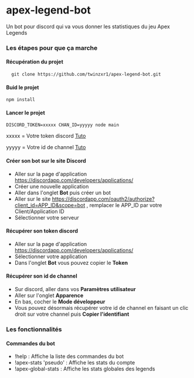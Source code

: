 # apex-legend-bot
Un bot pour discord qui va vous donner les statistiques du jeu Apex Legends


### Les étapes pour que ça marche

#### Récupération du projet
```
  git clone https://github.com/twinzxr1/apex-legend-bot.git
```

#### Buid le projet
```
npm install
```

#### Lancer le projet
```
DISCORD_TOKEN=xxxxx CHAN_ID=yyyyy node main
```

xxxxx = Votre token discord [Tuto](#récupérer-son-token-discord)

yyyyy = Votre id de channel [Tuto](#récupérer-son-id-de-channel-id-channel)

#### Créer son bot sur le site Discord
- Aller sur la page d'application https://discordapp.com/developers/applications/
- Créer une nouvelle application
- Aller dans l'onglet **Bot** puis  créer un bot
- Aller sur le site https://discordapp.com/oauth2/authorize?client_id=APP_ID&scope=bot ,
  remplacer le APP_ID par votre Client/Application ID
- Sélectionner votre serveur

#### Récupérer son token discord

- Aller sur la page d'application https://discordapp.com/developers/applications/
- Sélectionner votre application
- Dans l'onglet **Bot** vous pouvez copier le **Token**

#### Récupérer son id de channel

- Sur discord, aller dans vos **Paramètres utilisateur**
- Aller sur l'onglet **Apparence**
- En bas, cocher le **Mode développeur**
- Vous pouvez désormais récupérer votre id de channel en faisant un clic droit sur votre channel puis **Copier l'identifiant**


### Les fonctionnalités

#### Commandes du bot
- !help : Affiche la liste des commandes du bot
- !apex-stats 'pseudo' : Affiche les stats du compte
- !apex-global-stats : Affiche les stats globales des legends
